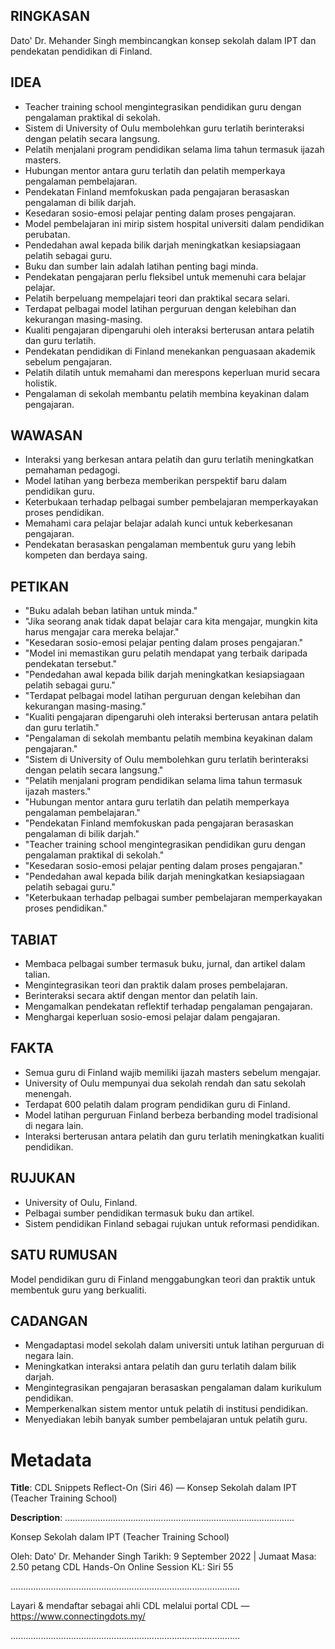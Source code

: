 ## RINGKASAN
Dato' Dr. Mehander Singh membincangkan konsep sekolah dalam IPT dan pendekatan pendidikan di Finland.

## IDEA
- Teacher training school mengintegrasikan pendidikan guru dengan pengalaman praktikal di sekolah.
- Sistem di University of Oulu membolehkan guru terlatih berinteraksi dengan pelatih secara langsung.
- Pelatih menjalani program pendidikan selama lima tahun termasuk ijazah masters.
- Hubungan mentor antara guru terlatih dan pelatih memperkaya pengalaman pembelajaran.
- Pendekatan Finland memfokuskan pada pengajaran berasaskan pengalaman di bilik darjah.
- Kesedaran sosio-emosi pelajar penting dalam proses pengajaran.
- Model pembelajaran ini mirip sistem hospital universiti dalam pendidikan perubatan.
- Pendedahan awal kepada bilik darjah meningkatkan kesiapsiagaan pelatih sebagai guru.
- Buku dan sumber lain adalah latihan penting bagi minda.
- Pendekatan pengajaran perlu fleksibel untuk memenuhi cara belajar pelajar.
- Pelatih berpeluang mempelajari teori dan praktikal secara selari.
- Terdapat pelbagai model latihan perguruan dengan kelebihan dan kekurangan masing-masing.
- Kualiti pengajaran dipengaruhi oleh interaksi berterusan antara pelatih dan guru terlatih.
- Pendekatan pendidikan di Finland menekankan penguasaan akademik sebelum pengajaran.
- Pelatih dilatih untuk memahami dan merespons keperluan murid secara holistik.
- Pengalaman di sekolah membantu pelatih membina keyakinan dalam pengajaran.

## WAWASAN
- Interaksi yang berkesan antara pelatih dan guru terlatih meningkatkan pemahaman pedagogi.
- Model latihan yang berbeza memberikan perspektif baru dalam pendidikan guru.
- Keterbukaan terhadap pelbagai sumber pembelajaran memperkayakan proses pendidikan.
- Memahami cara pelajar belajar adalah kunci untuk keberkesanan pengajaran.
- Pendekatan berasaskan pengalaman membentuk guru yang lebih kompeten dan berdaya saing.

## PETIKAN
- "Buku adalah beban latihan untuk minda."
- "Jika seorang anak tidak dapat belajar cara kita mengajar, mungkin kita harus mengajar cara mereka belajar."
- "Kesedaran sosio-emosi pelajar penting dalam proses pengajaran."
- "Model ini memastikan guru pelatih mendapat yang terbaik daripada pendekatan tersebut."
- "Pendedahan awal kepada bilik darjah meningkatkan kesiapsiagaan pelatih sebagai guru."
- "Terdapat pelbagai model latihan perguruan dengan kelebihan dan kekurangan masing-masing."
- "Kualiti pengajaran dipengaruhi oleh interaksi berterusan antara pelatih dan guru terlatih."
- "Pengalaman di sekolah membantu pelatih membina keyakinan dalam pengajaran."
- "Sistem di University of Oulu membolehkan guru terlatih berinteraksi dengan pelatih secara langsung."
- "Pelatih menjalani program pendidikan selama lima tahun termasuk ijazah masters."
- "Hubungan mentor antara guru terlatih dan pelatih memperkaya pengalaman pembelajaran."
- "Pendekatan Finland memfokuskan pada pengajaran berasaskan pengalaman di bilik darjah."
- "Teacher training school mengintegrasikan pendidikan guru dengan pengalaman praktikal di sekolah."
- "Kesedaran sosio-emosi pelajar penting dalam proses pengajaran."
- "Pendedahan awal kepada bilik darjah meningkatkan kesiapsiagaan pelatih sebagai guru."
- "Keterbukaan terhadap pelbagai sumber pembelajaran memperkayakan proses pendidikan."

## TABIAT
- Membaca pelbagai sumber termasuk buku, jurnal, dan artikel dalam talian.
- Mengintegrasikan teori dan praktik dalam proses pembelajaran.
- Berinteraksi secara aktif dengan mentor dan pelatih lain.
- Mengamalkan pendekatan reflektif terhadap pengalaman pengajaran.
- Menghargai keperluan sosio-emosi pelajar dalam pengajaran.

## FAKTA
- Semua guru di Finland wajib memiliki ijazah masters sebelum mengajar.
- University of Oulu mempunyai dua sekolah rendah dan satu sekolah menengah.
- Terdapat 600 pelatih dalam program pendidikan guru di Finland.
- Model latihan perguruan Finland berbeza berbanding model tradisional di negara lain.
- Interaksi berterusan antara pelatih dan guru terlatih meningkatkan kualiti pendidikan.

## RUJUKAN
- University of Oulu, Finland.
- Pelbagai sumber pendidikan termasuk buku dan artikel.
- Sistem pendidikan Finland sebagai rujukan untuk reformasi pendidikan.

## SATU RUMUSAN
Model pendidikan guru di Finland menggabungkan teori dan praktik untuk membentuk guru yang berkualiti.

## CADANGAN
- Mengadaptasi model sekolah dalam universiti untuk latihan perguruan di negara lain.
- Meningkatkan interaksi antara pelatih dan guru terlatih dalam bilik darjah.
- Mengintegrasikan pengajaran berasaskan pengalaman dalam kurikulum pendidikan.
- Memperkenalkan sistem mentor untuk pelatih di institusi pendidikan.
- Menyediakan lebih banyak sumber pembelajaran untuk pelatih guru.

# Metadata
**Title**: CDL Snippets Reflect-On (Siri 46) — Konsep Sekolah dalam IPT (Teacher Training School)

**Description**: ...........................................................................................

Konsep Sekolah dalam IPT (Teacher Training School)

Oleh: Dato' Dr. Mehander Singh
Tarikh: 9 September 2022   |   Jumaat
Masa: 2.50 petang
CDL Hands-On Online Session KL: Siri 55

...........................................................................................

Layari & mendaftar sebagai ahli CDL melalui portal CDL — https://www.connectingdots.my/

...........................................................................................